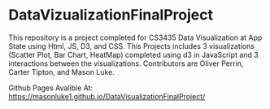 # DataVizualizationFinalProject
This repository is a project completed for CS3435 Data Visualization at App State using Html, JS, D3, and CSS. This Projects includes 3 visualizations (Scatter Plot, Bar Chart, HeatMap) completed using d3 in JavaScript and 3 interactions between the visualizations. Contributors are Oliver Perrin, Carter Tipton, and Mason Luke.

Github Pages Avalible At: https://masonluke1.github.io/DataVisualizationFinalProject/ 
